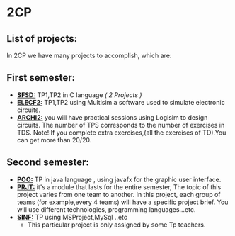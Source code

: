 # 2CP
## List of projects:
In 2CP we have many projects to accomplish, which are:
  ## First semester:
  - [**SFSD:**](SFSD) TP1,TP2 in C language *( 2 Projects )*
  - [**ELECF2:**](ELECF2) TP1,TP2 using Multisim a software used to simulate electronic circuits.
  - [**ARCHI2:**](ARCHI2) you will have practical sessions using Logisim to design circuits. 
    The number of TPS corresponds to the number of exercises in TDS.
    Note!:If you complete extra exercises,(all the exercises of TD).You can get more than 20/20.
       
   ## Second semester:    
  - [**POO:**](POO) TP in java language , using javafx for the graphic user interface.
  - [**PRJT:**](PRJT) it's a module that lasts for the entire semester, The topic of this project
    varies from one team to another. In this project, each group of teams 
    (for example,every 4 teams) will have a specific project brief.
    You will use different technologies, programming languages...etc.
  - [**SINF:**](SINF) TP using MSProject,MySql ..etc
     - This particular project is only assigned by some Tp teachers.
       



